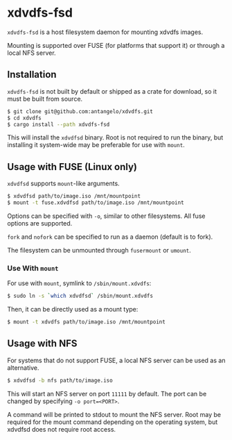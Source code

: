 # xdvdfs-fsd

`xdvdfs-fsd` is a host filesystem daemon for mounting xdvdfs images.

Mounting is supported over FUSE (for platforms that support it) or through a local NFS server.

## Installation

`xdvdfs-fsd` is not built by default or shipped as a crate for download, so it must be built from source.

```sh
$ git clone git@github.com:antangelo/xdvdfs.git
$ cd xdvdfs
$ cargo install --path xdvdfs-fsd
```

This will install the `xdvdfsd` binary. Root is not required to run the binary,
but installing it system-wide may be preferable for use with `mount`.

## Usage with FUSE (Linux only)

`xdvdfsd` supports `mount`-like arguments.

```sh
$ xdvdfsd path/to/image.iso /mnt/mountpoint
$ mount -t fuse.xdvdfsd path/to/image.iso /mnt/mountpoint
```

Options can be specified with `-o`, similar to other filesystems. All fuse options are supported.

`fork` and `nofork` can be specified to run as a daemon (default is to fork).

The filesystem can be unmounted through `fusermount` or `umount`.

### Use With `mount`

For use with `mount`, symlink to `/sbin/mount.xdvdfs`:

```sh
$ sudo ln -s `which xdvdfsd` /sbin/mount.xdvdfs
```

Then, it can be directly used as a mount type:

```sh
$ mount -t xdvdfs path/to/image.iso /mnt/mountpoint
```

## Usage with NFS

For systems that do not support FUSE, a local NFS server can be used as an alternative.

```sh
$ xdvdfsd -b nfs path/to/image.iso
```

This will start an NFS server on port `11111` by default. The port can be changed by specifying `-o port=<PORT>`.

A command will be printed to stdout to mount the NFS server. Root may be required for the mount command depending on
the operating system, but xdvdfsd does not require root access.
